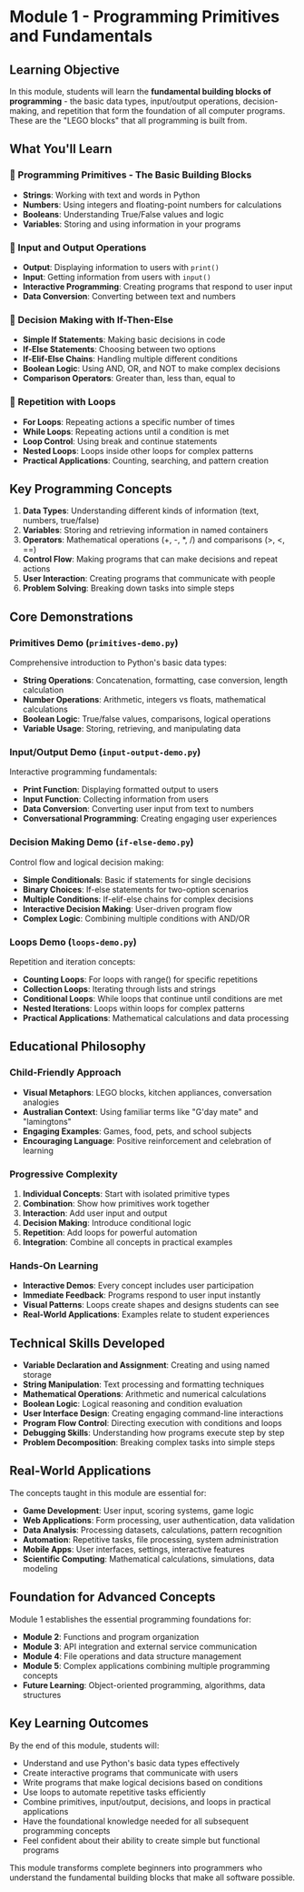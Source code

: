 # Module 1 - Programming Primitives and Fundamentals

## Learning Objective

In this module, students will learn the **fundamental building blocks of programming** - the basic data types, input/output operations, decision-making, and repetition that form the foundation of all computer programs. These are the "LEGO blocks" that all programming is built from.

## What You'll Learn

### 🧱 Programming Primitives - The Basic Building Blocks
- **Strings**: Working with text and words in Python
- **Numbers**: Using integers and floating-point numbers for calculations
- **Booleans**: Understanding True/False values and logic
- **Variables**: Storing and using information in your programs

### 💬 Input and Output Operations
- **Output**: Displaying information to users with `print()`
- **Input**: Getting information from users with `input()`
- **Interactive Programming**: Creating programs that respond to user input
- **Data Conversion**: Converting between text and numbers

### 🤔 Decision Making with If-Then-Else
- **Simple If Statements**: Making basic decisions in code
- **If-Else Statements**: Choosing between two options
- **If-Elif-Else Chains**: Handling multiple different conditions
- **Boolean Logic**: Using AND, OR, and NOT to make complex decisions
- **Comparison Operators**: Greater than, less than, equal to

### 🔄 Repetition with Loops
- **For Loops**: Repeating actions a specific number of times
- **While Loops**: Repeating actions until a condition is met
- **Loop Control**: Using break and continue statements
- **Nested Loops**: Loops inside other loops for complex patterns
- **Practical Applications**: Counting, searching, and pattern creation

## Key Programming Concepts

1. **Data Types**: Understanding different kinds of information (text, numbers, true/false)
2. **Variables**: Storing and retrieving information in named containers
3. **Operators**: Mathematical operations (+, -, *, /) and comparisons (>, <, ==)
4. **Control Flow**: Making programs that can make decisions and repeat actions
5. **User Interaction**: Creating programs that communicate with people
6. **Problem Solving**: Breaking down tasks into simple steps

## Core Demonstrations

### Primitives Demo (`primitives-demo.py`)
Comprehensive introduction to Python's basic data types:
- **String Operations**: Concatenation, formatting, case conversion, length calculation
- **Number Operations**: Arithmetic, integers vs floats, mathematical calculations
- **Boolean Logic**: True/false values, comparisons, logical operations
- **Variable Usage**: Storing, retrieving, and manipulating data

### Input/Output Demo (`input-output-demo.py`)
Interactive programming fundamentals:
- **Print Function**: Displaying formatted output to users
- **Input Function**: Collecting information from users
- **Data Conversion**: Converting user input from text to numbers
- **Conversational Programming**: Creating engaging user experiences

### Decision Making Demo (`if-else-demo.py`)
Control flow and logical decision making:
- **Simple Conditionals**: Basic if statements for single decisions
- **Binary Choices**: If-else statements for two-option scenarios
- **Multiple Conditions**: If-elif-else chains for complex decisions
- **Interactive Decision Making**: User-driven program flow
- **Complex Logic**: Combining multiple conditions with AND/OR

### Loops Demo (`loops-demo.py`)
Repetition and iteration concepts:
- **Counting Loops**: For loops with range() for specific repetitions
- **Collection Loops**: Iterating through lists and strings
- **Conditional Loops**: While loops that continue until conditions are met
- **Nested Iterations**: Loops within loops for complex patterns
- **Practical Applications**: Mathematical calculations and data processing

## Educational Philosophy

### Child-Friendly Approach
- **Visual Metaphors**: LEGO blocks, kitchen appliances, conversation analogies
- **Australian Context**: Using familiar terms like "G'day mate" and "lamingtons"
- **Engaging Examples**: Games, food, pets, and school subjects
- **Encouraging Language**: Positive reinforcement and celebration of learning

### Progressive Complexity
1. **Individual Concepts**: Start with isolated primitive types
2. **Combination**: Show how primitives work together
3. **Interaction**: Add user input and output
4. **Decision Making**: Introduce conditional logic
5. **Repetition**: Add loops for powerful automation
6. **Integration**: Combine all concepts in practical examples

### Hands-On Learning
- **Interactive Demos**: Every concept includes user participation
- **Immediate Feedback**: Programs respond to user input instantly
- **Visual Patterns**: Loops create shapes and designs students can see
- **Real-World Applications**: Examples relate to student experiences

## Technical Skills Developed

- **Variable Declaration and Assignment**: Creating and using named storage
- **String Manipulation**: Text processing and formatting techniques
- **Mathematical Operations**: Arithmetic and numerical calculations
- **Boolean Logic**: Logical reasoning and condition evaluation
- **User Interface Design**: Creating engaging command-line interactions
- **Program Flow Control**: Directing execution with conditions and loops
- **Debugging Skills**: Understanding how programs execute step by step
- **Problem Decomposition**: Breaking complex tasks into simple steps

## Real-World Applications

The concepts taught in this module are essential for:
- **Game Development**: User input, scoring systems, game logic
- **Web Applications**: Form processing, user authentication, data validation
- **Data Analysis**: Processing datasets, calculations, pattern recognition
- **Automation**: Repetitive tasks, file processing, system administration
- **Mobile Apps**: User interfaces, settings, interactive features
- **Scientific Computing**: Mathematical calculations, simulations, data modeling

## Foundation for Advanced Concepts

Module 1 establishes the essential programming foundations for:
- **Module 2**: Functions and program organization
- **Module 3**: API integration and external service communication
- **Module 4**: File operations and data structure management
- **Module 5**: Complex applications combining multiple programming concepts
- **Future Learning**: Object-oriented programming, algorithms, data structures

## Key Learning Outcomes

By the end of this module, students will:
- Understand and use Python's basic data types effectively
- Create interactive programs that communicate with users
- Write programs that make logical decisions based on conditions
- Use loops to automate repetitive tasks efficiently
- Combine primitives, input/output, decisions, and loops in practical applications
- Have the foundational knowledge needed for all subsequent programming concepts
- Feel confident about their ability to create simple but functional programs

This module transforms complete beginners into programmers who understand the fundamental building blocks that make all software possible.